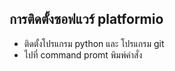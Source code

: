 ## การติดตั้งซอฟแวร์ platformio
* ติดตั้งโปรแกรม python และ โปรแกรม git  
* ไปที่ command promt พิมพ์คำสั่ง
